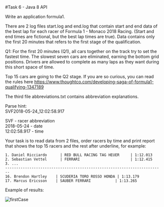 #Task 6 - Java 8 API


Write an application formula1. 

There are 2 log files start.log and end.log that contain start and end data of the best lap for each racer of Formula 1 - Monaco 2018 Racing. (Start and end times are fictional, but the best lap times are true). Data contains only the first 20 minutes that refers to the first stage of the qualification.

Q1: For the first 20 minutes (Q1), all cars together on the track try to set the fastest time. The slowest seven cars are eliminated, earning the bottom grid positions. Drivers are allowed to complete as many laps as they want during this short space of time.

Top 15 cars are going to the Q2 stage. If you are so curious, you can read the rules here https://www.thoughtco.com/developing-saga-of-formula1-qualifying-1347189

The third file abbreviations.txt contains abbreviation explanations.

Parse hint:    
SVF2018-05-24_12:02:58.917

SVF - racer abbreviation  
2018-05-24 - date  
12:02:58.917 - time  

Your task is to read data from 2 files, order racers by time and print report that shows the top 15 racers and the rest after underline, for example:

    1. Daniel Ricciardo      | RED BULL RACING TAG HEUER     | 1:12.013
    2. Sebastian Vettel      | FERRARI                       | 1:12.415
    3. ...
    ------------------------------------------------------------------------
    16. Brendon Hartley    | SCUDERIA TORO ROSSO HONDA | 1:13.179
    17. Marcus Ericsson    | SAUBER FERRARI           | 1:13.265

Example of results:    

![firstCase](https://git.foxminded.com.ua/nikita.strokach/formula_1/uploads/3b6533e54b3334c7ee63a1983c2989db/firstCase.PNG)